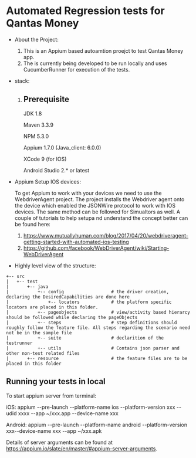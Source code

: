 # Automated Regression tests for Qantas Money
* About the Project: 
    1) This is an Appium based autoamtion proejct to test Qantas Money app.
    2) The is currently being developed to be run locally and uses CucumberRunner for execution of the tests.
    
* stack:
    1) Prerequisite 
       ------------
       JDK 1.8
        
       Maven 3.3.9
       
       NPM 5.3.0
       
       Appium 1.7.0 (Java_client: 6.0.0)
       
       XCode 9 (for IOS)
       
       Android Studio 2.* or latest
       
* Appium Setup IOS devices: 
    
  To get Appium to work with your devices we need to use the WebdriverAgent project. The project installs the Webdriver agent onto the device which enabled the JSONWire protocol to work with IOS devices. The same method can be followed for Simualtors as well. A couple of tutorials to help setupa nd understand the concept better can be found here:
  
  1) https://www.mutuallyhuman.com/blog/2017/04/20/webdriveragent-getting-started-with-automated-ios-testing
  2) https://github.com/facebook/WebDriverAgent/wiki/Starting-WebDriverAgent

* Highly level view of the structure:
    
````
+-- src
|   +-- test
|       +-- java
|           +-- config                  # the driver creation, declaring the DesiredCapabilities are done here                      
|               +-- locators            # the platform specific locators are placed in this folder.  
|           +-- pageobjects             # view/activity based hierarcy should be followed while declaring the pageObjects
|           +-- steps                   # step definitions should roughly follow the feature file. All steps regarding the scenario need not be in the sample file
|           +-- suite                   # declarition of the testrunner
|           +-- utils                   # Contains json parser and other non-test related files
|       +-- resource                    # the feature files are to be placed in this folder
````
   
Running your tests in local
---------------------------

To start appium server from terminal:

iOS:
appium --pre-launch --platform-name ios --platform-version xxx --udid xxxx --app ~/xxx.app --device-name xxx

Android:
appium --pre-launch --platform-name android --platform-version xxx--device-name xxx     --app ~/xxx.apk

Details of server arguments can be found at https://appium.io/slate/en/master/#appium-server-arguments.  